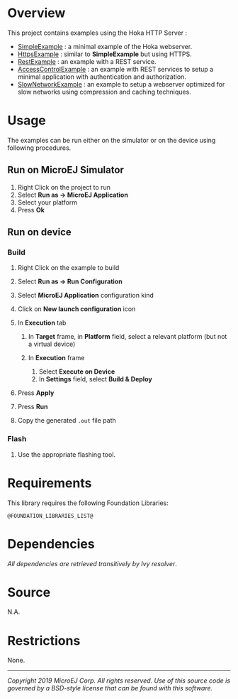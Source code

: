 # Overview

This project contains examples using the Hoka HTTP Server :

- [SimpleExample](SimpleExample/README.md) : a minimal example of the Hoka webserver.
- [HttpsExample](HttpsExample/README.md) : similar to **SimpleExample** but using HTTPS.
- [RestExample](RestExample/README.md) : an example with a REST service.
- [AccessControlExample](AccessControlExample/README.md) : an example with REST services to setup a minimal application with authentication and authorization.
- [SlowNetworkExample](SlowNetworkExample/README.md) : an example to setup a webserver optimized for slow networks using compression and caching techniques.

# Usage

The examples can be run either on the simulator or on the device using following procedures.

## Run on MicroEJ Simulator

1. Right Click on the project to run
2. Select **Run as -> MicroEJ Application**
3. Select your platform
4. Press **Ok**

## Run on device

### Build

1. Right Click on the example to build
2. Select **Run as -> Run Configuration**
3. Select **MicroEJ Application** configuration kind
4. Click on **New launch configuration** icon
5. In **Execution** tab

   1. In **Target** frame, in **Platform** field, select a relevant
      platform (but not a virtual device)
   2. In **Execution** frame

      1. Select **Execute on Device**
      2. In **Settings** field, select **Build & Deploy**

6. Press **Apply**
7. Press **Run**
8. Copy the generated ``.out`` file path

### Flash

1. Use the appropriate flashing tool.

# Requirements

This library requires the following Foundation Libraries:

    @FOUNDATION_LIBRARIES_LIST@

# Dependencies

*All dependencies are retrieved transitively by Ivy resolver*.

# Source

N.A.

# Restrictions

None.

---
_Copyright 2019 MicroEJ Corp. All rights reserved._
_Use of this source code is governed by a BSD-style license that can be found with this software._